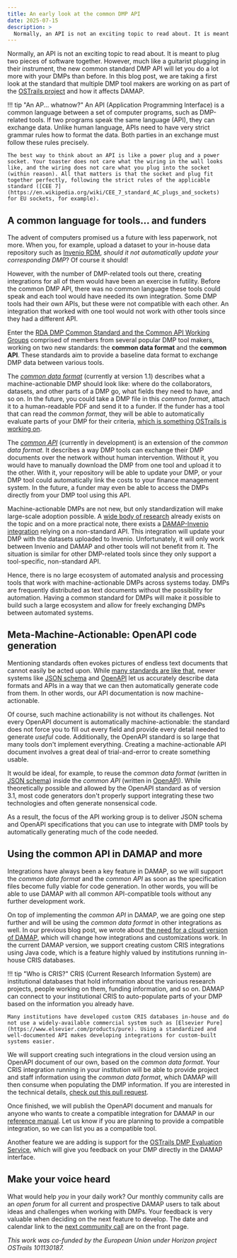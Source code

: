 ```yaml
---
title: An early look at the common DMP API
date: 2025-07-15
description: >
  Normally, an API is not an exciting topic to read about. It is meant to plug two pieces of software together. However, much like a guitarist plugging in their instrument, the new common standard DMP API will let you do a lot more with your DMPs than before. In this blog post, we are taking a first look at the standard multiple DMP tool makers are working on as part of the OSTrails project and how it affects DAMAP.
---
```


Normally, an API is not an exciting topic to read about. It is meant to plug two pieces of software together. However, much like a guitarist plugging in their instrument, the new common standard DMP API will let you do a lot more with your DMPs than before. In this blog post, we are taking a first look at the standard that multiple DMP tool makers are working on as part of the [OSTrails project](https://ostrails.eu/dmps) and how it affects DAMAP.

<!-- more -->

!!! tip "An AP... whatnow?"
    An API (Application Programming Interface) is a common language between a set of computer programs, such as DMP-related tools. If two programs speak the same language (API), they can exchange data. Unlike human language, APIs need to have very strict grammar rules how to format the data. Both parties in an exchange must follow these rules precisely.
    
    The best way to think about an API is like a power plug and a power socket. Your toaster does not care what the wiring in the wall looks like, and the wiring does not care what you plug into the socket (within reason). All that matters is that the socket and plug fit together perfectly, following the strict rules of the applicable standard ([CEE 7](https://en.wikipedia.org/wiki/CEE_7_standard_AC_plugs_and_sockets) for EU sockets, for example).

## A common language for tools&hellip; and funders

The advent of computers promised us a future with less paperwork, not more. When you, for example, upload a dataset to your in-house data repository such as [Invenio RDM](https://inveniosoftware.org/products/rdm/), *should it not automatically update your corresponding DMP*? Of course it should!

However, with the number of DMP-related tools out there, creating integrations for all of them would have been an exercise in futility. Before the common DMP API, there was no common language these tools could speak and each tool would have needed its own integration. Some DMP tools had their own APIs, but these were not compatible with each other. An integration that worked with one tool would not work with other tools since they had a different API.

Enter the [RDA DMP Common Standard and the Common API Working Groups](https://github.com/RDA-DMP-Common) comprised of members from several popular DMP tool makers, working on two new standards: the **common data format** and the **common API**. These standards aim to provide a baseline data format to exchange DMP data between various tools.

The [*common data format*](https://github.com/RDA-DMP-Common/RDA-DMP-Common-Standard) (currently at version 1.1) describes what a machine-actionable DMP should look like: where do the collaborators, datasets, and other parts of a DMP go, what fields they need to have, and so on. In the future, you could take a DMP file in this *common format*, attach it to a human-readable PDF and send it to a funder. If the funder has a tool that can read the *common format*, they will be able to automatically evaluate parts of your DMP for their criteria, [which is something OSTrails is working on](https://github.com/OSTrails/DMP-Evaluation-Service).

The [*common API*](https://github.com/RDA-DMP-Common/common-madmp-api) (currently in development) is an extension of the *common data format*. It describes a way DMP tools can exchange their DMP documents over the network without human intervention. Without it, you would have to manually download the DMP from one tool and upload it to the other. With it, your repository will be able to update your DMP, or your DMP tool could automatically link the costs to your finance management system. In the future, a funder may even be able to access the DMPs directly from your DMP tool using this API.

Machine-actionable DMPs are not new, but only standardization will make large-scale adoption possible. A [wide body of research](https://scholar.google.com/scholar?q=machine-actionable+data+management+plan) already exists on the topic and on a more practical note, there exists a [DAMAP-Invenio integration](https://github.com/fair-data-austria/invenio-damap) relying on a non-standard API. This integration will update your DMP with the datasets uploaded to Invenio. Unfortunately, it will only work between Invenio and DAMAP and other tools will not benefit from it. The situation is similar for other DMP-related tools since they only support a tool-specific, non-standard API.

Hence, there is no large ecosystem of automated analysis and processing tools that work with machine-actionable DMPs across systems today. DMPs are frequently distributed as text documents without the possibility for automation. Having a common standard for DMPs will make it possible to build such a large ecosystem and allow for freely exchanging DMPs between automated systems.

## Meta-Machine-Actionable: OpenAPI code generation

Mentioning standards often evokes pictures of endless text documents that cannot easily be acted upon. While [many standards are like that](https://www.rfc-editor.org/), newer systems like [JSON schema](https://json-schema.org/) and [OpenAPI](https://www.openapis.org/) let us accurately describe data formats and APIs in a way that we can then automatically generate code from them. In other words, our API documentation is now machine-actionable.

Of course, such machine actionability is not without its challenges. Not every OpenAPI document is automatically machine-actionable: the standard does not force you to fill out every field and provide every detail needed to generate *useful* code. Additionally, the OpenAPI standard is so large that many tools don't implement everything. Creating a machine-actionable API document involves a great deal of trial-and-error to create something usable.

It would be ideal, for example, to reuse the *common data format* (written in [JSON schema](https://github.com/RDA-DMP-Common/RDA-DMP-Common-Standard/blob/master/examples/JSON/JSON-schema/1.2/maDMP-schema-1.2.json)) inside the *common API* (written in [OpenAPI](https://github.com/RDA-DMP-Common/common-madmp-api/pull/3)). While theoretically possible and allowed by the OpenAPI standard as of version 3.1, most code generators don't properly support integrating these two technologies and often generate nonsensical code.

As a result, the focus of the API working group is to deliver JSON schema and OpenAPI specifications that you can use to integrate with DMP tools by automatically generating much of the code needed.

## Using the common API in DAMAP and more

Integrations have always been a key feature in DAMAP, so we will support the *common data format* and the *common API* as soon as the specification files become fully viable for code generation. In other words, you will be able to use DAMAP with all common API-compatible tools without any further development work.

On top of implementing the *common API* in DAMAP, we are going one step further and will be using the *common data format* in other integrations as well. In our previous blog post, we wrote about [the need for a cloud version of DAMAP](our-plans-for-a-shared-damap-service.md), which will change how integrations and customizations work. In the current DAMAP version, we support creating custom CRIS integrations using Java code, which is a feature highly valued by institutions running in-house CRIS databases.

!!! tip "Who is CRIS?"
    CRIS (Current Research Information System) are institutional databases that hold information about the various research projects, people working on them, funding information, and so on. DAMAP can connect to your institutional CRIS to auto-populate parts of your DMP based on the information you already have.
    
    Many institutions have developed custom CRIS databases in-house and do not use a widely-available commercial system such as [Elsevier Pure](https://www.elsevier.com/products/pure). Using a standardized and well-documented API makes developing integrations for custom-built systems easier.

We will support creating such integrations in the cloud version using an OpenAPI document of our own, based on the *common data format*. Your CRIS integration running in your institution will be able to provide project and staff information using the *common data format*, which DAMAP will then consume when populating the DMP information. If you are interested in the technical details, [check out this pull request](https://github.com/damap-org/damap-backend/pull/401).

Once finished, we will publish the OpenAPI document and manuals for anyone who wants to create a compatible integration for DAMAP in our [reference manual](../../manual/index.md). Let us know if you are planning to provide a compatible integration, so we can list you as a compatible tool.

Another feature we are adding is support for the [OSTrails DMP Evaluation Service](https://github.com/OSTrails/DMP-Evaluation-Service), which will give you feedback on your DMP directly in the DAMAP interface.

## Make your voice heard

What would help *you* in your daily work? Our monthly community calls are an *open forum* for all current and prospective DAMAP users to talk about ideas and challenges when working with DMPs. Your feedback is very valuable when deciding on the next feature to develop. The date and calendar link to the [next community call](../../index.md) are on the front page.

*This work was co-funded by the European Union under Horizon project OSTrails 101130187.*
